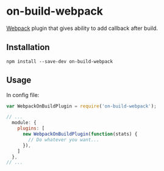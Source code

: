 # on-build-webpack

[Webpack](http://webpack.github.io/) plugin that gives ability to add callback
after build.

## Installation

```
npm install --save-dev on-build-webpack
```

## Usage

In config file:

``` javascript
var WebpackOnBuildPlugin = require('on-build-webpack');

// ...
  module: {
    plugins: [
      new WebpackOnBuildPlugin(function(stats) {
        // Do whatever you want...
      }),
    ]
  },
// ...
```

